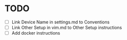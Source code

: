# TODO

- [ ] Link Device Name in settings.md to Conventions
- [ ] Link Other Setup in vim.md to Other Setup instructions
- [ ] Add docker instructions
